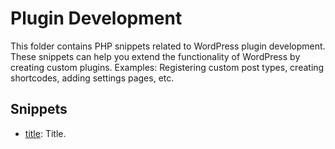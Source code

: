 # Plugin Development

This folder contains PHP snippets related to WordPress plugin development. These snippets can help you extend the functionality of WordPress by creating custom plugins.
Examples: Registering custom post types, creating shortcodes, adding settings pages, etc.

## Snippets

- [title](#): Title.
